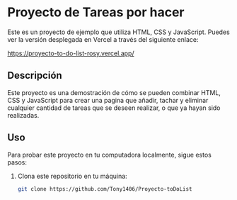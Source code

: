 # Proyecto de Tareas por hacer

Este es un proyecto de ejemplo que utiliza HTML, CSS y JavaScript. Puedes ver la versión desplegada en Vercel a través del siguiente enlace:

https://proyecto-to-do-list-rosy.vercel.app/

## Descripción

Este proyecto es una demostración de cómo se pueden combinar HTML, CSS y JavaScript para crear una pagina que añadir, tachar y eliminar cualquier cantidad de tareas que se deseen realizar, o que ya hayan sido realizadas.

## Uso

Para probar este proyecto en tu computadora localmente, sigue estos pasos:

1. Clona este repositorio en tu máquina:

   ```bash
   git clone https://github.com/Tony1406/Proyecto-toDoList
